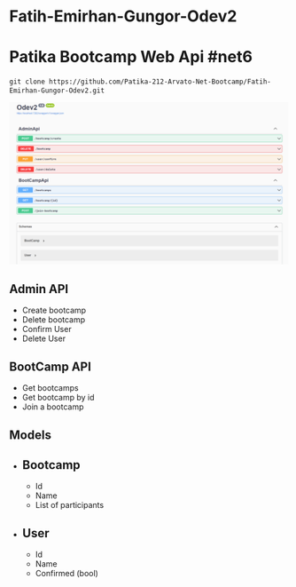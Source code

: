 # Fatih-Emirhan-Gungor-Odev2
# Patika Bootcamp Web Api #net6


```
git clone https://github.com/Patika-212-Arvato-Net-Bootcamp/Fatih-Emirhan-Gungor-Odev2.git
```

![image](https://github.com/Patika-212-Arvato-Net-Bootcamp/Fatih-Emirhan-Gungor-Odev2/blob/main/Images/BootcampApi.png)  

## Admin API
  - Create bootcamp
  - Delete bootcamp
  - Confirm User
  - Delete User

## BootCamp API
  - Get bootcamps
  - Get bootcamp by id
  - Join a bootcamp

## Models
  - ## Bootcamp
    - Id
    - Name
    - List of participants
  - ## User
    - Id
    - Name
    - Confirmed (bool)
